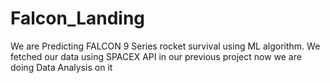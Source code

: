 # Falcon_Landing
We are Predicting FALCON 9 Series rocket survival using ML algorithm. We fetched our data using SPACEX API in our previous project now we are doing Data Analysis on it
